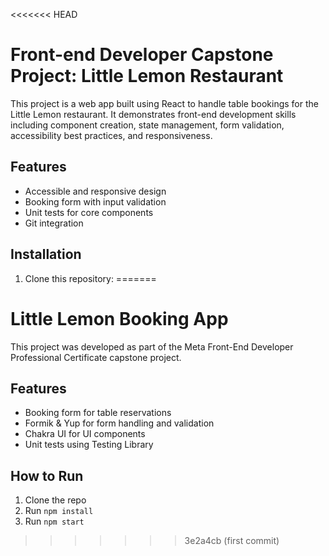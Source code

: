 <<<<<<< HEAD
# Front-end Developer Capstone Project: Little Lemon Restaurant

This project is a web app built using React to handle table bookings for the Little Lemon restaurant. It demonstrates front-end development skills including component creation, state management, form validation, accessibility best practices, and responsiveness.

## Features

- Accessible and responsive design
- Booking form with input validation
- Unit tests for core components
- Git integration

## Installation

1. Clone this repository:
=======
# Little Lemon Booking App

This project was developed as part of the Meta Front-End Developer Professional Certificate capstone project.

## Features

- Booking form for table reservations
- Formik & Yup for form handling and validation
- Chakra UI for UI components
- Unit tests using Testing Library

## How to Run

1. Clone the repo
2. Run `npm install`
3. Run `npm start`
>>>>>>> 3e2a4cb (first commit)

